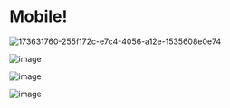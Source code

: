 # Mobile!
![173631760-255f172c-e7c4-4056-a12e-1535608e0e74](https://user-images.githubusercontent.com/80763110/173632096-eaddc6f1-a91a-42f2-b2a0-515584744323.png)

![image](https://user-images.githubusercontent.com/80763110/173631791-2233bfb5-4063-4d97-9f1d-c5cb5d1a3a61.png)

![image](https://user-images.githubusercontent.com/80763110/173631880-e3b61742-e1dd-4b2f-99a2-dbca41158bfd.png)

![image](https://user-images.githubusercontent.com/80763110/173631911-664c8bad-a074-412b-90cf-d0995b255926.png)


